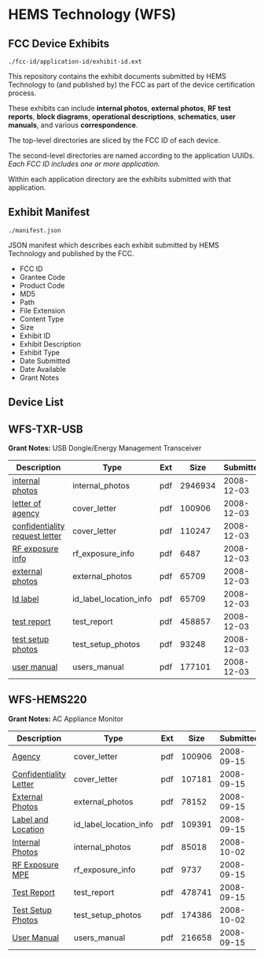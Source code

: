 # HEMS Technology (WFS)
## FCC Device Exhibits

```
./fcc-id/application-id/exhibit-id.ext
```

This repository contains the exhibit documents submitted by HEMS Technology to (and published by) the FCC as part of the device certification process.

These exhibits can include **internal photos**, **external photos**, **RF test reports**, **block diagrams**, **operational descriptions**, **schematics**, **user manuals**, and various **correspondence**.

The top-level directories are sliced by the FCC ID of each device.

The second-level directories are named according to the application UUIDs. *Each FCC ID includes one or more application.*

Within each application directory are the exhibits submitted with that application. 

## Exhibit Manifest

```
./manifest.json
```

JSON manifest which describes each exhibit submitted by HEMS Technology and published by the FCC.

- FCC ID
- Grantee Code
- Product Code
- MD5
- Path
- File Extension
- Content Type
- Size
- Exhibit ID
- Exhibit Description
- Exhibit Type
- Date Submitted
- Date Available
- Grant Notes

## Device List
## WFS-TXR-USB
**Grant Notes:** USB Dongle/Energy Management Transceiver

| Description | Type | Ext | Size | Submitted | Available |
| ----------- | ---- | --- | ---- | --------- | --------- |
| [internal photos](WFS-TXR-USB/ac39fa84004081b6b2520be0228f1ab8/1039487.pdf) | internal_photos | pdf | 2946934 | 2008-12-03 | 2008-12-04 |
| [letter of agency](WFS-TXR-USB/ac39fa84004081b6b2520be0228f1ab8/1001220.pdf) | cover_letter | pdf | 100906 | 2008-12-03 | 2008-12-04 |
| [confidentiality request letter](WFS-TXR-USB/ac39fa84004081b6b2520be0228f1ab8/1039485.pdf) | cover_letter | pdf | 110247 | 2008-12-03 | 2008-12-04 |
| [RF exposure info](WFS-TXR-USB/ac39fa84004081b6b2520be0228f1ab8/1039491.pdf) | rf_exposure_info | pdf | 6487 | 2008-12-03 | 2008-12-04 |
| [external photos](WFS-TXR-USB/ac39fa84004081b6b2520be0228f1ab8/1039486.pdf) | external_photos | pdf | 65709 | 2008-12-03 | 2008-12-04 |
| [Id label](WFS-TXR-USB/ac39fa84004081b6b2520be0228f1ab8/1039488.pdf) | id_label_location_info | pdf | 65709 | 2008-12-03 | 2008-12-04 |
| [test report](WFS-TXR-USB/ac39fa84004081b6b2520be0228f1ab8/1039493.pdf) | test_report | pdf | 458857 | 2008-12-03 | 2008-12-04 |
| [test setup photos](WFS-TXR-USB/ac39fa84004081b6b2520be0228f1ab8/1039494.pdf) | test_setup_photos | pdf | 93248 | 2008-12-03 | 2008-12-04 |
| [user manual](WFS-TXR-USB/ac39fa84004081b6b2520be0228f1ab8/1039495.pdf) | users_manual | pdf | 177101 | 2008-12-03 | 2008-12-04 |
## WFS-HEMS220
**Grant Notes:** AC Appliance Monitor

| Description | Type | Ext | Size | Submitted | Available |
| ----------- | ---- | --- | ---- | --------- | --------- |
| [Agency](WFS-HEMS220/4f3cdc1ba08489412b031993537f75fb/1001220.pdf) | cover_letter | pdf | 100906 | 2008-09-15 | 2008-10-02 |
| [Confidentiality Letter](WFS-HEMS220/4f3cdc1ba08489412b031993537f75fb/1001221.pdf) | cover_letter | pdf | 107181 | 2008-09-15 | 2008-10-02 |
| [External Photos](WFS-HEMS220/4f3cdc1ba08489412b031993537f75fb/1001223.pdf) | external_photos | pdf | 78152 | 2008-09-15 | 2008-10-02 |
| [Label and Location](WFS-HEMS220/4f3cdc1ba08489412b031993537f75fb/1001225.pdf) | id_label_location_info | pdf | 109391 | 2008-09-15 | 2008-10-02 |
| [Internal Photos](WFS-HEMS220/4f3cdc1ba08489412b031993537f75fb/1009916.pdf) | internal_photos | pdf | 85018 | 2008-10-02 | 2008-10-02 |
| [RF Exposure MPE](WFS-HEMS220/4f3cdc1ba08489412b031993537f75fb/1001227.pdf) | rf_exposure_info | pdf | 9737 | 2008-09-15 | 2008-10-02 |
| [Test Report](WFS-HEMS220/4f3cdc1ba08489412b031993537f75fb/1001229.pdf) | test_report | pdf | 478741 | 2008-09-15 | 2008-10-02 |
| [Test Setup Photos](WFS-HEMS220/4f3cdc1ba08489412b031993537f75fb/1009917.pdf) | test_setup_photos | pdf | 174386 | 2008-10-02 | 2008-10-02 |
| [User Manual](WFS-HEMS220/4f3cdc1ba08489412b031993537f75fb/1001231.pdf) | users_manual | pdf | 216658 | 2008-09-15 | 2008-10-02 |
